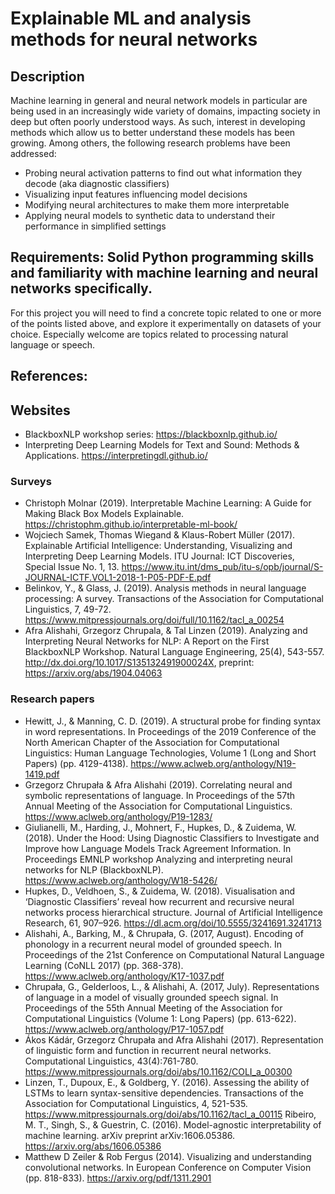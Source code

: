 # Explainable ML and analysis methods for neural networks

## Description
Machine learning in general and neural network models in particular are being used in an increasingly wide variety of domains, impacting society in deep but often poorly understood ways. As such, interest in developing methods which allow us to better understand these models has been growing. Among others, the following research problems have been addressed:

- Probing neural activation patterns to find out what information they decode (aka diagnostic classifiers)
- Visualizing input features influencing model decisions
- Modifying neural architectures to make them more interpretable
- Applying neural models to synthetic data to understand their performance in simplified settings

## Requirements: Solid Python programming skills and familiarity with machine learning and neural networks specifically. 
For this project you will need to find a concrete topic related to one or more of the points listed above, and explore it experimentally on datasets of your choice. Especially welcome are topics related to processing natural language or speech. 

## References:

## Websites
- BlackboxNLP workshop series: https://blackboxnlp.github.io/
- Interpreting Deep Learning Models for Text and Sound: Methods & Applications. https://interpretingdl.github.io/

### Surveys
- Christoph Molnar (2019). Interpretable Machine Learning: A Guide for Making Black Box Models Explainable. https://christophm.github.io/interpretable-ml-book/
- Wojciech Samek, Thomas Wiegand & Klaus-Robert Müller (2017). Explainable Artificial Intelligence: Understanding, Visualizing and Interpreting Deep Learning Models. ITU Journal: ICT Discoveries, Special Issue No. 1, 13. https://www.itu.int/dms_pub/itu-s/opb/journal/S-JOURNAL-ICTF.VOL1-2018-1-P05-PDF-E.pdf
- Belinkov, Y., & Glass, J. (2019). Analysis methods in neural language processing: A survey. Transactions of the Association for Computational Linguistics, 7, 49-72. https://www.mitpressjournals.org/doi/full/10.1162/tacl_a_00254
- Afra Alishahi, Grzegorz Chrupala, & Tal Linzen (2019). Analyzing and Interpreting Neural Networks for NLP: A Report on the First BlackboxNLP Workshop. Natural Language Engineering, 25(4), 543-557. http://dx.doi.org/10.1017/S135132491900024X, preprint: https://arxiv.org/abs/1904.04063 

### Research papers

- Hewitt, J., & Manning, C. D. (2019). A structural probe for finding syntax in word representations. In Proceedings of the 2019 Conference of the North American Chapter of the Association for Computational Linguistics: Human Language Technologies, Volume 1 (Long and Short Papers) (pp. 4129-4138). https://www.aclweb.org/anthology/N19-1419.pdf
- Grzegorz Chrupała & Afra Alishahi (2019). Correlating neural and symbolic representations of language. In Proceedings of the 57th Annual Meeting of the Association for Computational Linguistics. https://www.aclweb.org/anthology/P19-1283/
- Giulianelli, M., Harding, J., Mohnert, F., Hupkes, D., & Zuidema, W. (2018). Under the Hood: Using Diagnostic Classifiers to Investigate and Improve how Language Models Track Agreement Information. In Proceedings EMNLP workshop Analyzing and interpreting neural networks for NLP (BlackboxNLP). https://www.aclweb.org/anthology/W18-5426/
- Hupkes, D., Veldhoen, S., & Zuidema, W. (2018). Visualisation and ‘Diagnostic Classifiers’ reveal how recurrent and recursive neural networks process hierarchical structure. Journal of Artificial Intelligence Research, 61, 907–926. https://dl.acm.org/doi/10.5555/3241691.3241713
- Alishahi, A., Barking, M., & Chrupała, G. (2017, August). Encoding of phonology in a recurrent neural model of grounded speech. In Proceedings of the 21st Conference on Computational Natural Language Learning (CoNLL 2017) (pp. 368-378). https://www.aclweb.org/anthology/K17-1037.pdf
- Chrupała, G., Gelderloos, L., & Alishahi, A. (2017, July). Representations of language in a model of visually grounded speech signal. In Proceedings of the 55th Annual Meeting of the Association for Computational Linguistics (Volume 1: Long Papers) (pp. 613-622). https://www.aclweb.org/anthology/P17-1057.pdf
- Ákos Kádár, Grzegorz Chrupała and Afra Alishahi (2017). Representation of linguistic form and function in recurrent neural networks. Computational Linguistics, 43(4):761-780. https://www.mitpressjournals.org/doi/abs/10.1162/COLI_a_00300
- Linzen, T., Dupoux, E., & Goldberg, Y. (2016). Assessing the ability of LSTMs to learn syntax-sensitive dependencies. Transactions of the Association for Computational Linguistics, 4, 521-535. https://www.mitpressjournals.org/doi/abs/10.1162/tacl_a_00115
Ribeiro, M. T., Singh, S., & Guestrin, C. (2016). Model-agnostic interpretability of machine learning. arXiv preprint arXiv:1606.05386. https://arxiv.org/abs/1606.05386
- Matthew D Zeiler & Rob Fergus (2014). Visualizing and understanding convolutional networks. In European Conference on Computer Vision (pp. 818-833). https://arxiv.org/pdf/1311.2901
